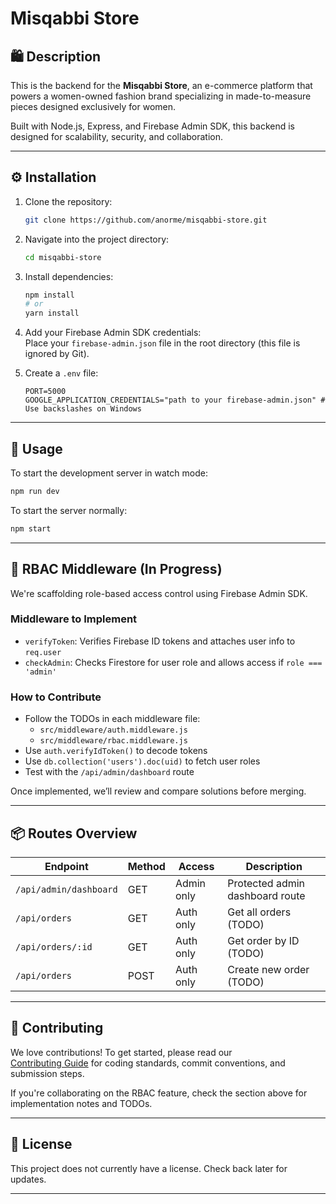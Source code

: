 # Misqabbi Store

## 🛍️ Description

This is the backend for the **Misqabbi Store**, an e-commerce platform that powers a women-owned fashion brand specializing in made-to-measure pieces designed exclusively for women.

Built with Node.js, Express, and Firebase Admin SDK, this backend is designed for scalability, security, and collaboration.

---

## ⚙️ Installation

1. Clone the repository:
   ```bash
   git clone https://github.com/anorme/misqabbi-store.git
   ```
2. Navigate into the project directory:
   ```bash
   cd misqabbi-store
   ```
3. Install dependencies:

   ```bash
   npm install
   # or
   yarn install
   ```

4. Add your Firebase Admin SDK credentials:  
   Place your `firebase-admin.json` file in the root directory (this file is ignored by Git).

5. Create a `.env` file:
   ```env
   PORT=5000
   GOOGLE_APPLICATION_CREDENTIALS="path to your firebase-admin.json" # Use backslashes on Windows
   ```

---

## 🚀 Usage

To start the development server in watch mode:

```bash
npm run dev
```

To start the server normally:

```bash
npm start
```

---

## 🔐 RBAC Middleware (In Progress)

We're scaffolding role-based access control using Firebase Admin SDK.

### Middleware to Implement

- `verifyToken`: Verifies Firebase ID tokens and attaches user info to `req.user`
- `checkAdmin`: Checks Firestore for user role and allows access if `role === 'admin'`

### How to Contribute

- Follow the TODOs in each middleware file:
  - `src/middleware/auth.middleware.js`
  - `src/middleware/rbac.middleware.js`
- Use `auth.verifyIdToken()` to decode tokens
- Use `db.collection('users').doc(uid)` to fetch user roles
- Test with the `/api/admin/dashboard` route

Once implemented, we’ll review and compare solutions before merging.

---

## 📦 Routes Overview

| Endpoint               | Method | Access     | Description                     |
| ---------------------- | ------ | ---------- | ------------------------------- |
| `/api/admin/dashboard` | GET    | Admin only | Protected admin dashboard route |
| `/api/orders`          | GET    | Auth only  | Get all orders (TODO)           |
| `/api/orders/:id`      | GET    | Auth only  | Get order by ID (TODO)          |
| `/api/orders`          | POST   | Auth only  | Create new order (TODO)         |

---

## 🤝 Contributing

We love contributions! To get started, please read our  
[Contributing Guide](CONTRIBUTING.md) for coding standards, commit conventions, and submission steps.

If you're collaborating on the RBAC feature, check the section above for implementation notes and TODOs.

---

## 📄 License

This project does not currently have a license. Check back later for updates.

---
